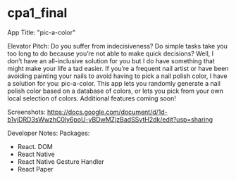 # cpa1_final

App Title: "pic-a-color"

Elevator Pitch:
Do you suffer from indecisiveness? Do simple tasks take you too long to do because you’re not able to make quick decisions? Well, I don’t have an all-inclusive solution for you but I do have something that might make your life a tad easier. If you’re a frequent nail artist or have been avoiding painting your nails to avoid having to pick a nail polish color, I have a solution for you: pic-a-color. This app lets you randomly generate a nail polish color based on a database of colors, or lets you pick from your own local selection of colors. Additional features coming soon!

Screenshots: https://docs.google.com/document/d/1d-b1vjDRD3sWwzhC0ly6poU-yBDwMZjzBadSSytH2dk/edit?usp=sharing

Developer Notes:
Packages:
- React. DOM
- React Native
- React Native Gesture Handler
- React Paper
